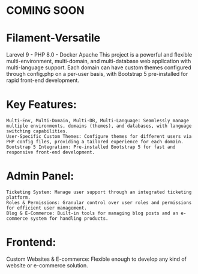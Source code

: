 # COMING SOON

# Filament-Versatile
  Larevel 9 - PHP 8.0 - Docker Apache
  This project is a powerful and flexible multi-environment, multi-domain, and multi-database web application with multi-language support. Each domain can have custom themes configured through config.php on a per-user basis, with Bootstrap 5 pre-installed for rapid front-end development.
# Key Features:

    Multi-Env, Multi-Domain, Multi-DB, Multi-Language: Seamlessly manage multiple environments, domains (themes), and databases, with language switching capabilities.
    User-Specific Custom Themes: Configure themes for different users via PHP config files, providing a tailored experience for each domain.
    Bootstrap 5 Integration: Pre-installed Bootstrap 5 for fast and responsive front-end development.

# Admin Panel:

    Ticketing System: Manage user support through an integrated ticketing platform.
    Roles & Permissions: Granular control over user roles and permissions for efficient user management.
    Blog & E-Commerce: Built-in tools for managing blog posts and an e-commerce system for handling products.

# Frontend:

  Custom Websites & E-commerce: Flexible enough to develop any kind of website or e-commerce solution.
